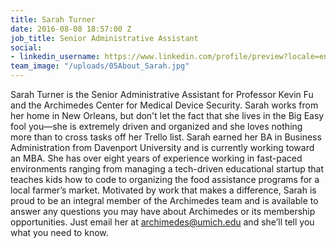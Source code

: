 ```yaml
---
title: Sarah Turner
date: 2016-08-08 18:57:00 Z
job_title: Senior Administrative Assistant
social:
- linkedin_username: https://www.linkedin.com/profile/preview?locale=en_US&trk=prof-0-sb-preview-primary-button
team_image: "/uploads/05About_Sarah.jpg"
---
```


Sarah Turner is the Senior Administrative Assistant for Professor Kevin Fu and the Archimedes Center for Medical Device Security. Sarah works from her home in New Orleans, but don't let the fact that she lives in the Big Easy fool you—she is extremely driven and organized and she loves nothing more than to cross tasks off her Trello list. Sarah earned her BA in Business Administration from Davenport University and is currently working toward an MBA. She has over eight years of experience working in fast-paced environments ranging from managing a tech-driven educational startup that teaches kids how to code to organizing the food assistance programs for a local farmer’s market. Motivated by work that makes a difference, Sarah is proud to be an integral member of the Archimedes team and is available to answer any questions you may have about Archimedes or its membership opportunities. Just email her at archimedes@umich.edu and she’ll tell you what you need to know.
